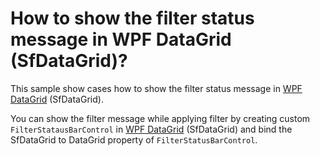 # How to show the filter status message in WPF DataGrid (SfDataGrid)?

This sample show cases how to show the filter status message in [WPF DataGrid](https://www.syncfusion.com/wpf-controls/datagrid) (SfDataGrid).

You can show the filter message while applying filter by creating custom `FilterStatausBarControl` in [WPF DataGrid](https://www.syncfusion.com/wpf-controls/datagrid) (SfDataGrid) and bind the SfDataGrid to DataGrid property of `FilterStatusBarControl`.